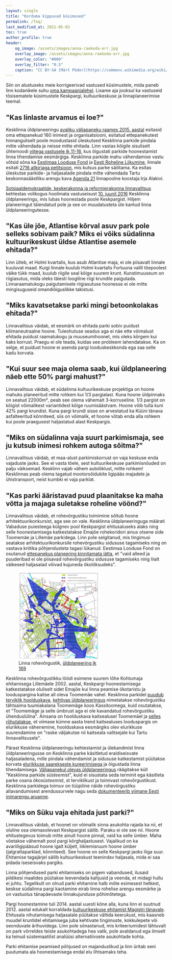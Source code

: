 ```yaml
---
layout: single
title: "Korduma kippuvad küsimused"
permalink: /faq/
last_modified_at: 2021-05-03
toc: true
author_profile: true
header:
    og_image: /assets/images/anna-raekoda-err.jpg
    overlay_image: /assets/images/anna-raekoda-err.jpg
    overlay_color: "#000"
    overlay_filter: "0.5"
    caption: "CC BY-SA [Märt Põder](https://commons.wikimedia.org/wiki/File:Tartu_Keskpargi_raiumise_vastase_petitsiooni_s%C3%BCmboolne_%C3%BCleandmine_Tartu_linnale.jpg%20)"
---
```


Siin on alustuseks meie korrigeerivad vastused küsimustele, mida paneb linn kodanikele suhu [oma kampaanialehel](https://www.tartu.ee/et/sudalinna-kultuurikeskus#Korduma-kippuvad-k%C3%BCsimused-(KKK)). Lisame aja jooksul ka vastuseid tõsisematele küsimustele Keskpargi, kultuurikeskuse ja linnaplaneerimise teemal.

## "Kas linlaste arvamus ei loe?"

Kesklinna üldplaneeringu [avaliku väljapaneku raames 2015. aastal](https://info.raad.tartu.ee/dhs.nsf/web/gpunid/GC22581C40021DC41C2257F4F00382E1C) esitasid oma ettepanekud 160 inimest ja organisatsiooni, esitatud ettepanekutest hinnanguliselt poole moodustasid üleskutsed Kesklinna parkide pindala mitte vähendada ja neisse mitte ehitada. Linn vastas kõigile sisuliselt ühtemoodi [viitega vastusele lk 11-16](https://info.raad.tartu.ee/dhs.nsf/web/viited/gpunid/GC22581C40021DC41C2257F4F00382E1C/$FILE/Kesklinna%20YP%20ettepanekud%20ja%20seisukohad.pdf), kus õigustati parkide hoonestamist linna tihendamise eesmärgiga. Kesklinna parkide mahu vähendamise vastu võtsid sõna ka [Eestimaa Looduse Fond](https://elfond.ee/) ja [Eesti Roheline Liikumine](https://roheline.ee/), linnale esitati [2716 allkirjaga petitsioon](https://petitsioon.ee/tartupargid), mis kutsus parke säilitama. Ka esitas üleskutse parkide- ja haljasalade pindala mitte vähendada Tartu keskonnasäästliku arengu kava [Agenda 21](https://www.riigiteataja.ee/akt/89690) linnapoolne koostaja Irja Alakivi.

[Sotsiaaldemokraatide, keskerakonna ja reformierakonna linnavalitsus](https://et.wikipedia.org/wiki/Tartu_linnavalitsus#2013._aasta_kohalikud_valimised) kehtestas volikogus hoolimata vastuseisust [10. juunil 2016](https://info.raad.tartu.ee/dhs.nsf/web/viited/gpunid/GC22581C40021DC41C2257FE3001F4AD0?OpenDocument) Kesklinna üldplaneeringu, mis lubas hoonestada poole Keskpargist. Hiljem planeeringut täiendatud pole ja see on muudatusteta üle kantud linna üldplaneeringutesse.

## "Kas üle jõe, Atlantise kõrval asuv park pole selleks sobivam paik? Miks ei võiks südalinna kultuurikeskust üldse Atlantise asemele ehitada?"

Linn ütleb, et Holmi kvartalis, kus asub Atlantise maja, ei ole piisavalt linnale kuuluvat maad. Kuigi linnale kuulub Holmi kvartalis Fortuuna vallil tõepoolest väike tükk maad, kuulub riigile seal kõige suurem krunt. Kunstimuuseum on riigiasutus, mida oleks täiesti loogiline riigi krundile paigutada. Linnaraamatukogu paigutamisele riigiasutuse hoonesse ei ole mitte mingisuguseid omandiõiguslikke takistusi.

## "Miks kavatsetakse parki mingi betoonkolakas ehitada?"

Linnavalitsus väidab, et eesmärk on ehitada parki sobiv puidust kliimaneutraalne hoone. Tuleohutuse seadus aga ei näe ette võimalust ehitada puidust raamatukogu ja muuseumihoonet, mis oleks kõrgem kui kaks korrust. Praegu ei ole teada, kuidas see probleem lahendatakse. Ka on selge, et puidust hoone ei asenda pargi looduskeskkonda ega saa selle kadu korvata.

## "Kui suur see maja olema saab, kui üldplaneering näeb ette 50% pargi mahust?"

Linnavalitsus väidab, et südalinna kultuurikeskuse projektiga on hoone mahuks planeeritud mitte rohkem kui 1/3 pargialast. Kuna hoone üldpinnaks on seatud 22000m², peab see olema vähemalt 3-korruseline. 1/3 pargist on kõigist võimalikest variantidest kõige ruumisäästvam. Hoone võib tulla kuni 42% pargi krundist. Kuna pargi krundi sisse on arvestatud ka Küüni tänava asfalteeritud kõnniteed, siis on võimalik, et hoone võtab enda alla rohkem kui poole praegusest haljastatud alast Keskpargis. 

## "Miks on südalinna vaja suurt parkimismaja, see ju kutsub inimesi rohkem autoga sõitma?"

Linnavalitsus väidab, et maa-alust parkimiskorrust on vaja keskuse enda vajaduste jaoks. See ei vasta tõele, sest kultuurikeskuse parkimisnõuded on palju väiksemad. Kesklinn vajab vähem autoliiklust, mitte rohkem! Kesklinnas peab olema tagatud mootorsõidukite ligipääs majadele ja ühistransport, neist kumbki ei vaja parklat.

## "Kas parki ääristavad puud plaanitakse ka maha võtta ja majaga suletakse roheline vöönd?"

Linnavalitsus väidab, et rohevõrgustiku toimimine sõltub hoone arhitektuurikonkursist, aga see on vale. Kesklinna üldplaneeringuga määrati Vabaduse puiesteega külgnev pool Keskpargist ehitusaluseks alaks ning selle hoonestamisega katkestatakse Emajõe rohekoridori ainus otsene side Toomemäe ja Lillemäe parkidega. Linn pole selgitanud, mis tingimusi seatakse arhitektuurikonkursile rohevõrgustiku sidususe tagamiseks ning on vastava kriitika põhjendusteta tagasi lükanud. Eestimaa Looduse Fond on osutanud [ettepanekus planeering kinnitamata jätta](https://info.raad.tartu.ee/dhs.nsf/web/viited/gpunid/GC22581C40021DC41C2257F4F00382E1C/$FILE/Kesklinna%20YP%20ettepanekud%20ja%20seisukohad.pdf), et "vaid alleed ja puuderibad ei ole piisavad rohevõrgustiku sidususe tagamiseks ning liialt väikesed haljasalad võivad kujuneda ökolõksudeks".

<figure class="align-right" style="padding-top: 0; margin-top: 0; width: 250px;">
<a href="https://info.raad.tartu.ee/dhs.nsf/web/viited/UP-14-003/$FILE/Tartu%20linna%20%C3%BCldplaneeringu%20seletuskiri.pdf"><img src="/assets/images/rohealad-2017.jpg" alt="Tartu linna rohealade võrgustiku skeem kehtivast üldplaneeringust"></a>
<figcaption>Linna rohevõrgustik, <a href="https://info.raad.tartu.ee/dhs.nsf/web/viited/UP-14-003/$FILE/Tartu%20linna%20%C3%BCldplaneeringu%20seletuskiri.pdf">üld­planeering lk 169</a></figcaption>
</figure>

Kesklinna rohevõrgustikku löödi esimene suurem lõhe Kohtumaja ehitamisega Lillemäele 2002. aastal, Keskpargi hoonestamisega katkestatakse oluliselt sidet Emajõe kui linna peamise ökotaristu ja looduspargina kaitse all oleva Toomemäe vahel. Kesklinna parkidel [puudub terviklik hoolduskava](https://tartu.ee/et/ametnik-vastab/13727), [kehtivas üldplaneeringus](https://info.raad.tartu.ee/dhs.nsf/web/viited/UP-14-003/$FILE/Tartu%20linna%20%C3%BCldplaneeringu%20seletuskiri.pdf) nimetatakse rohevõrgustiku tähtsaima tuumiakalana Toomemäge koos Kassitoomega, kuid osutatakse, et "Toomemäge ja selle ümbrust aga ei ole kavandatud rohevõrgustiku ühenduslülina". Ainsana on hoolduskava kaitsealusel Toomemäel ja [selles rõhutatakse](https://www.tartu.ee/sites/default/files/research_import/2020-02/1950HK2%20Toomem%C3%A4e%20pargi%20hoolduskava%20v4.pdf), et viimase kümne aasta trend kaitsealuses looduspargis on elurikkuse vähenemine, hoolduskava eesmärgiks olev elurikkuse suurendamine on "raske väljakutse nii kaitseala valitsejale kui Tartu linnavalitsusele".

Pärast Kesklinna üldplaneeringu kehtestamist ja ülekandmist linna üldplaneeringusse on Kesklinna parke käsitletud eraldiseisvate haljasaladena, mille pindala vähendamist ja sidususe katkestamist püütakse korvata [elurikkuse saarekseste kureerimisega](https://tartu2024.ee/elurikkus) ja õigustada linna tihendamisega. [Väljapanekul olevas üldplaneeringus](https://gis.tartulv.ee/pohilahendus/yldplaneering2040/loodus/?page=page_5) räägitakse küll "Kesklinna parkide _süsteemist_", kuid ei sisustata seda terminit ega käsitleta parke osana _ökosüsteemist_, st terviklikust ja toimivast rohevõrgustikust. Kesklinna parkidega toimuv on tüüpiline näide rohevõrgustiku allavandumisest arendussurvele nagu seda [dokumenteerib viimane Eesti inimarengu aruanne](https://inimareng.ee/loodusalade-kujundamine-avalikuks-kasutuseks.html).

## "Miks on Süku vaja ehitada just parki?"

Linnavalitsus väidab, et hoonet on võimalik sinna asukohta rajada ka nii, et oluline osa olemasolevast Keskpargist säilib. Paraku ei ole see nii. Hoone ehitustegevus toimub mitte ainult hoone pinnal, vaid ka selle ümber. Maha võetakse vähemalt pool pargi kõrghaljastusest. Vajalikud on ka avariiligipääsud hoone igalt küljelt, liiklemisruum hoone ümber (jalgrattaparklad, kõnniteed). See hoone on selle Keskpargi jaoks liiga suur. Ehitamise tagajärjel säilib kultuurikeskust teenindav haljasala, mida ei saa pidada iseseisvaks pargiks.

Linna põhjendused parki ehitamiseks on pigem vabandused, ilusaid pildikesi maalides püütakse leevendada kahjusid ja veenda, et midagi hullu ei juhtu. Tegelikult on olnud parki ehitamine halb mõte esimesest hetkest, keskse südalinna pargi kaotamine eirab linna rohelise arengu eesmärke ja on vastuolus tänapäevaste linnakujunduse põhimõtetega.

Pargi hoonestamine tuli 2014. aastal uuesti kõne alla, kuna linn ei suutnud 2012. aastal edukalt korraldada [kultuurikeskuse ehitamist Magistri tänavale](https://www.err.ee/365362/tartu-maksab-arhitektidele-hoone-eest-mida-ei-ehitatagi). Ehitusala nihutamisega haljasalale püütakse vältida keerukust, mis kaasneb muudel kruntidel ehitamisega juba kehtivate tingimuste, kokkulepete või seonduvate ärihuvidega. Linn pole sõnastanud, mis kriteeriumidest lähtuvalt on park võrreldes teiste asukohtadega hea valik, pole avaldanud ega ilmselt ka teinud süstemaatilist analüüsi alternatiivsete asukohtade kohta.

Parki ehitamise peamised põhjused on majanduslikud ja linn üritab seni puutumata ala hoonestamisega endal elu lihtsamaks teha.